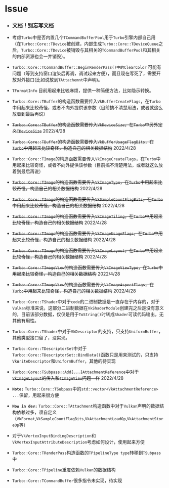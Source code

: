# Issue

* ### **文档！别忘写文档**

* 考虑`Turbo`中是否内置几个`TCommandBufferPool`用于`Turbo`引擎内部自己用（在`Turbo::Core::TDevice`被创建，内部生成`Turbo::Core::TDeviceQueue`之后，`Turbo::Core::TDevice`被销毁与其相关的`TCommandBufferPool`和其相关的内部资源也会一并销毁）。

* `Turbo::Core::TCommandBuffer::BeginRenderPass()中的ClearColor` 可能有问题（等到支持窗口渲染后再调，调试起来方便），而且现在写死了，需要开放对外接口(比如说放到`TAttachemnt`中声明)。

* `TFormatInfo` 目前用起来比较麻烦，提供一种简便方法，比如隐示转换。

* `Turbo::Core::TBuffer`的构造函数需要传入`VkBufferCreateFlags`，在`Turbo`中用起来比较奇怪，或者不向外提供该参数（目前搞不清楚用法，或者就这么放着到最后再说）

* ~~`Turbo::Core::TBuffer`的构造函数需要传入`VkDeviceSize`，在`Turbo`中另外定义`TDeviceSize`~~ 2022/4/28

* ~~`Turbo::Core::TBuffer`的构造函数需要传入`VkBufferUsageFlagBits`，在`Turbo`中用起来比较奇怪，构造自己的相关数据结构~~ 2022/4/28

* `Turbo::Core::TImage`的构造函数需要传入`VkImageCreateFlags`，在`Turbo`中用起来比较奇怪，或者不向外提供该参数（目前搞不清楚用法，或者就这么放着到最后再说）

* ~~`Turbo::Core::TImage`的构造函数需要传入`VkImageType`，在`Turbo`中用起来比较奇怪，构造自己的相关数据结构~~ 2022/4/28

* ~~`Turbo::Core::TImage`的构造函数需要传入`VkSampleCountFlagBits`，在`Turbo`中用起来比较奇怪，构造自己的相关数据结构~~ 2022/4/28

* ~~`Turbo::Core::TImage`的构造函数需要传入`VkImageTiling`，在`Turbo`中用起来比较奇怪，构造自己的相关数据结构~~ 2022/4/28

* ~~`Turbo::Core::TImage`的构造函数需要传入`VkImageUsageFlags`，在`Turbo`中用起来比较奇怪，构造自己的相关数据结构~~ 2022/4/28

* ~~`Turbo::Core::TImage`的构造函数需要传入`VkImageLayout`，在`Turbo`中用起来比较奇怪，构造自己的相关数据结构~~ 2022/4/28

* ~~`Turbo::Core::TImageView`的构造函数需要传入`VkImageViewType`，在`Turbo`中用起来比较奇怪，构造自己的相关数据结构~~ 2022/4/28

* ~~`Turbo::Core::TImageView`的构造函数需要传入`VkImageAspectFlags`，在`Turbo`中用起来比较奇怪，构造自己的相关数据结构~~ 2022/4/28

* `Turbo::Core::TShader`中对于`code`的二进制数据是一直存在于内存的，对于`Vulkan`标准来说，这部分二进制数据在`VkShaderModule`创建完之后是没有意义的，目前该部分数据，仅仅是用于`ToString()`时转成`Shader`可读代码输出，无其他有用性。

* `Turbo::Core::TShader`中对于`VkDescriptor`的支持，只支持`UniformBuffer`，其他类型接口留了，没实现。

* `Turbo::Core::TDescriptorSet`中对于`Turbo::Core::TDescriptorSet::BindData()`函数只是用来测试的，只支持`VkWriteDescriptor`和`UniformBuffer`，其他的待实现

* ~~`Turbo::Core::TSubpass::Add[...]AttachmentReference`中对于`VkImageLayout`的传入和`TImageView`问题一样~~ 2022/4/28

* **`Note:`** `Turbo::Core::TSubpass`中的`std::vector<VkAttachmentReference> ...`保留，用起来很方便

* **`Now in dev:`** `Turbo::Core::TAttachment`构造函数中对于`Vulkan`声明的数据结构依赖过多，须自定义（`VkFormat`,`VkSampleCountFlagBits`,`VkAttachmentLoadOp`,`VkAttachmentStoreOp`等）

* 对于`VkVertexInputBindingDescription`和`VkVertexInputAttributeDescription`考虑如何设计，使用起来方便

* `Turbo::Core::TRenderPass`构造函数的`TPipelineType type`转移到`TSubpass`中

* `Turbo::Core::TPipeline`重度依赖`Vulkan`的数据结构

* `Turbo::Core::TCommandBuffer`很多指令未实现，待实现
